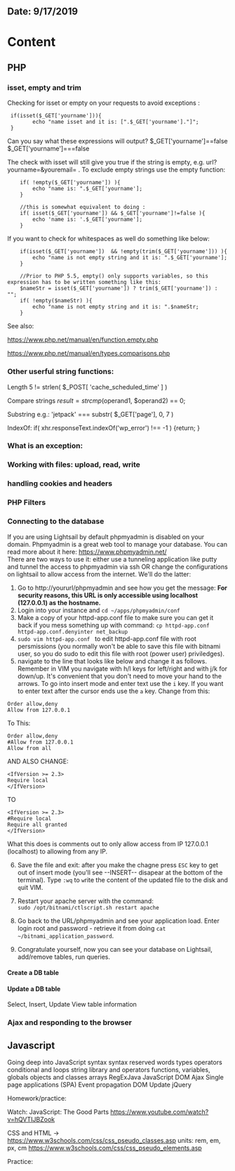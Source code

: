 ## Date: 9/17/2019

# Content

## PHP 

### isset, empty and trim
Checking for isset or empty on your requests to avoid exceptions :
```
 if(isset($_GET['yourname'])){
        echo "name isset and it is: [".$_GET['yourname']."]";
 }
```
Can you say what these expressions will output?
        $_GET['yourname']==false
        $_GET['yourname']===false

The check with isset will still give you true if the string is empty, e.g. url?yourname=&youremail= . To exclude empty strings use the empty function:
```
    if( !empty($_GET['yourname']) ){
        echo "name is: ".$_GET['yourname'];
    }

    //this is somewhat equivalent to doing :
    if( isset($_GET['yourname']) && $_GET['yourname']!=false ){
        echo 'name is: '.$_GET['yourname'];
    }
```

If you want to check for whitespaces as well do something like below:
```
    if(isset($_GET['yourname'])  && !empty(trim($_GET['yourname'])) ){
        echo "name is not empty string and it is: ".$_GET['yourname'];
    }

    //Prior to PHP 5.5, empty() only supports variables, so this expression has to be written something like this:
    $nameStr = isset($_GET['yourname']) ? trim($_GET['yourname']) : "";
    if( !empty($nameStr) ){
        echo "name is not empty string and it is: ".$nameStr;
    }

```

See also: 

https://www.php.net/manual/en/function.empty.php

https://www.php.net/manual/en/types.comparisons.php

### Other userful string functions:
Length
5 != strlen( $_POST[ 'cache_scheduled_time' ] )

Compare strings
$result = strcmp($operand1, $operand2) == 0;


Substring
e.g.: 'jetpack' === substr( $_GET['page'], 0, 7 )

IndexOf:
if( xhr.responseText.indexOf('wp_error') !== -1 ) {return; }

### What is an exception:

### Working with files: upload, read, write

### handling cookies and headers


### PHP Filters

### Connecting to the database

If you are using Lightsail by default phpmyadmin is disabled on your domain. Phpmyadmin is a great web tool to manage your database. You can read more about it here: https://www.phpmyadmin.net/  
There are two ways to use it: either use a tunneling application like putty and tunnel the access to phpmyadmin via ssh OR change the configurations on lightsail to allow access from the internet. We'll do the latter:
1) Go to http://yoururl/phpmyadmin and see how you get the message: __For security reasons, this URL is only accessible using localhost (127.0.0.1) as the hostname.__
2) Login into your instance and `cd ~/apps/phpmyadmin/conf`
3) Make a copy of your httpd-app.conf file to make sure you can get it back if you mess something up with command: `cp httpd-app.conf httpd-app.conf.denyinter
net_backup`
4) `sudo vim httpd-app.conf ` to edit httpd-app.conf file with root persmissions (you normally won't be able to save this file with bitnami user, so you do sudo to edit this file with root (power user) priviledges).
5) navigate to the line that looks like below and change it as follows. 
Remember in VIM you navigate with h/l keys for left/right and with j/k for down/up. It's convenient that you don't need to move your hand to the arrows. 
To go into insert mode and enter text use the `i` key. If you want to enter text after the cursor ends use the `a` key.
Change from this:
```
Order allow,deny
Allow from 127.0.0.1
```
To This:
```
Order allow,deny
#Allow from 127.0.0.1
Allow from all
```

AND ALSO CHANGE:
```
<IfVersion >= 2.3>
Require local
</IfVersion>
```
TO
```
<IfVersion >= 2.3>
#Require local
Require all granted
</IfVersion>
```
What this does is comments out to only allow access from IP 127.0.0.1 (localhost) to allowing from any IP. 

6) Save the file and exit: after you make the chagne press `ESC` key to get out of insert mode (you'll see --INSERT-- disapear at the bottom of the terminal). Type `:wq` to `w`rite the content of the updated file to the disk and `q`uit VIM. 
7) Restart your apache server with the command:  
```sudo /opt/bitnami/ctlscript.sh restart apache```

8) Go back to the URL/phpmyadmin and see your application load. Enter login root and password - retrieve it from doing `cat ~/bitnami_application_password`. 
9) Congratulate yourself, now you can see your database on Lightsail, add/remove tables, run queries. 


#### Create a DB table

#### Update a DB table

Select, Insert, Update
View table information




### Ajax and responding to the browser






## Javascript
Going deep into JavaScript syntax 
    syntax
    reserved words
    types
    operators
    conditional and loops
    string library and operators
    functions, variables, globals
    objects and classes
    arrays
    RegExJava
    JavaScript DOM
    Ajax 
    Single page applications (SPA)
    Event propagation
    DOM Update
    jQuery

Homework/practice:

Watch: JavaScript: The Good Parts
https://www.youtube.com/watch?v=hQVTIJBZook


CSS and HTML -> https://www.w3schools.com/css/css_pseudo_classes.asp
                units: rem, em, px, cm
				https://www.w3schools.com/css/css_pseudo_elements.asp


Practice: 

